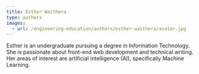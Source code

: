```yaml
---
title: Esther Waithera
type: authors
images:
  - url: /engineering-education/authors/esther-waithera/avatar.jpg 
---
```

Esther is an undergraduate pursuing a degree in Information Technology. She is passionate about front-end web development and technical writing. Her areas of interest are artificial intelligence (AI), specifically Machine Learning.